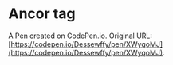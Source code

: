 # Ancor tag

A Pen created on CodePen.io. Original URL: [https://codepen.io/Dessewffy/pen/XWyqoMJ](https://codepen.io/Dessewffy/pen/XWyqoMJ).

